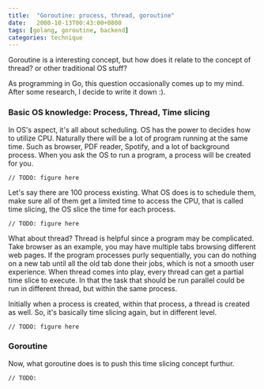 ```yaml
---
title:  "Goroutine: process, thread, goroutine"
date:   2000-10-13T00:43:00+0800
tags: [golang, goroutine, backend]
categories: technique
---
```


Goroutine is a interesting concept, but how does it relate to the concept of thread? or other traditional OS stuff?

As programming in Go, this question occasionally comes up to my mind. After some research, I decide to write it down :).

### Basic OS knowledge: Process, Thread, Time slicing

In OS's aspect, it's all about scheduling. OS has the power to decides how to utilize CPU. Naturally there will be a lot of program running at the same time. Such as browser, PDF reader, Spotify, and a lot of background process. When you ask the OS to run a program, a process will be created for you.

`// TODO: figure here`

Let's say there are 100 process existing. What OS does is to schedule them, make sure all of them get a limited time to access the CPU, that is called time slicing, the OS slice the time for each process.

`// TODO: figure here`

What about thread? 
Thread is helpful since a program may be complicated. Take browser as an example, you may have multiple tabs browsing different web pages. If the program processes purly sequentially, you can do nothing on a new tab until all the old tab done their jobs, which is not a smooth user experience. When thread comes into play, every thread can get a partial time slice to execute. In that the task that should be run parallel could be run in different thread, but within the same process. 

Initially when a process is created, within that process, a thread is created as well.
So, it's basically time slicing again, but in different level.

`// TODO: figure here`

### Goroutine
Now, what goroutine does is to push this time slicing concept furthur.

`// TODO: `
